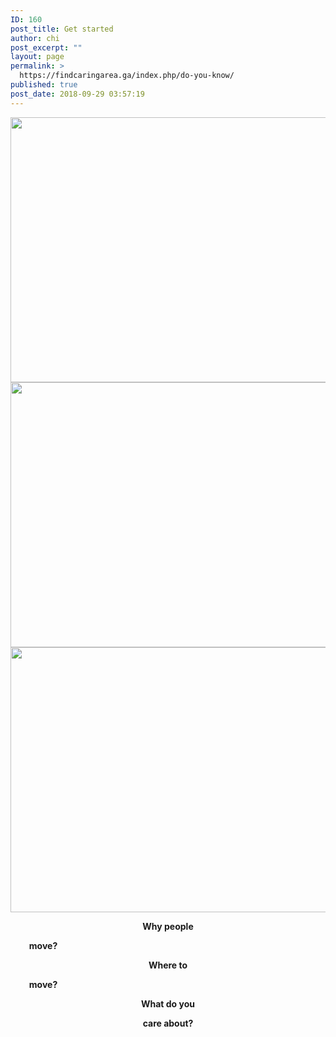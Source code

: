 ```yaml
---
ID: 160
post_title: Get started
author: chi
post_excerpt: ""
layout: page
permalink: >
  https://findcaringarea.ga/index.php/do-you-know/
published: true
post_date: 2018-09-29 03:57:19
---
```

<a href="https://findcaringarea.ga/index.php/rural-area/" data-elementor-open-lightbox="">
							<img width="600" height="424" src="https://findcaringarea.ga/wp-content/uploads/2018/09/Screen-Shot-2018-09-29-at-14.00.22-1024x723.png" alt="" srcset="https://findcaringarea.ga/wp-content/uploads/2018/09/Screen-Shot-2018-09-29-at-14.00.22-1024x723.png 1024w, https://findcaringarea.ga/wp-content/uploads/2018/09/Screen-Shot-2018-09-29-at-14.00.22-300x212.png 300w, https://findcaringarea.ga/wp-content/uploads/2018/09/Screen-Shot-2018-09-29-at-14.00.22-768x542.png 768w, https://findcaringarea.ga/wp-content/uploads/2018/09/Screen-Shot-2018-09-29-at-14.00.22-1240x875.png 1240w, https://findcaringarea.ga/wp-content/uploads/2018/09/Screen-Shot-2018-09-29-at-14.00.22-508x359.png 508w" sizes="(max-width: 600px) 100vw, 600px" />								</a>
											<a href="https://findcaringarea.ga/index.php/urban-area/" data-elementor-open-lightbox="">
							<img width="600" height="424" src="https://findcaringarea.ga/wp-content/uploads/2018/09/Screen-Shot-2018-09-29-at-14.01.03-1024x723.png" alt="" srcset="https://findcaringarea.ga/wp-content/uploads/2018/09/Screen-Shot-2018-09-29-at-14.01.03-1024x723.png 1024w, https://findcaringarea.ga/wp-content/uploads/2018/09/Screen-Shot-2018-09-29-at-14.01.03-300x212.png 300w, https://findcaringarea.ga/wp-content/uploads/2018/09/Screen-Shot-2018-09-29-at-14.01.03-768x542.png 768w, https://findcaringarea.ga/wp-content/uploads/2018/09/Screen-Shot-2018-09-29-at-14.01.03-1240x875.png 1240w, https://findcaringarea.ga/wp-content/uploads/2018/09/Screen-Shot-2018-09-29-at-14.01.03-508x359.png 508w" sizes="(max-width: 600px) 100vw, 600px" />								</a>
											<a href="https://findcaringarea.ga/index.php/what-do-you-care/" data-elementor-open-lightbox="">
							<img width="600" height="424" src="https://findcaringarea.ga/wp-content/uploads/2018/09/Screen-Shot-2018-09-29-at-14.01.34-1024x723.png" alt="" srcset="https://findcaringarea.ga/wp-content/uploads/2018/09/Screen-Shot-2018-09-29-at-14.01.34-1024x723.png 1024w, https://findcaringarea.ga/wp-content/uploads/2018/09/Screen-Shot-2018-09-29-at-14.01.34-300x212.png 300w, https://findcaringarea.ga/wp-content/uploads/2018/09/Screen-Shot-2018-09-29-at-14.01.34-768x542.png 768w, https://findcaringarea.ga/wp-content/uploads/2018/09/Screen-Shot-2018-09-29-at-14.01.34-1240x875.png 1240w, https://findcaringarea.ga/wp-content/uploads/2018/09/Screen-Shot-2018-09-29-at-14.01.34-508x359.png 508w" sizes="(max-width: 600px) 100vw, 600px" />								</a>
		<p style="text-align: center;"><strong>Why people </strong></p><p><strong>         move?</strong></p><p style="text-align: center;"><strong>Where to </strong></p><p><strong>         move?</strong></p><p style="text-align: center;"><strong>What do </strong><strong>you </strong></p><p style="text-align: center;"><strong>care about?</strong></p>